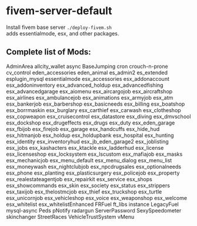 # fivem-server-default
Install fivem base server `./deploy-fivem.sh`  
adds essentialmode, esx, and other packages. 
 



## Complete list of Mods:  
AdminArea
allcity_wallet
async
BaseJumping
cron
crouch-n-prone
cv_control
eden_accessories
eden_animal
es_admin2
es_extended
esplugin_mysql
essentialmode
esx_accessories
esx_addonaccount
esx_addoninventory
esx_advanced_holdup
esx_advancedfishing
esx_advancedgarage
esx_aiomenu
esx_aircargojob
esx_aircraftshop
esx_airlines
esx_ambulancejob
esx_animations
esx_armyjob
esx_atm
esx_bankerjob
esx_barbershop
esx_basicneeds
esx_billing
esx_boatshop
esx_borrmaskin
esx_burglary
esx_carthief
esx_carwash
esx_clotheshop
esx_copweapon
esx_cruisecontrol
esx_datastore
esx_diving
esx_dmvschool
esx_dockshop
esx_drugeffects
esx_drugs
esx_duty
esx_eden_garage
esx_fbijob
esx_firejob
esx_garage
esx_handcuffs
esx_hide_hud
esx_hitmanjob
esx_holdup
esx_holdupbank
esx_hospital
esx_hunting
esx_identity
esx_inventoryhud
esx_jb_eden_garage2
esx_joblisting
esx_jobs
esx_kashacters
esx_ktackle
esx_ladderhud
esx_license
esx_licenseshop
esx_locksystem
esx_lscustom
esx_mafiajob
esx_masks
esx_mechanicjob
esx_menu_default
esx_menu_dialog
esx_menu_list
esx_moneywash
esx_nightclubjob
esx_npcdrugsales
esx_optionalneeds
esx_phone
esx_planting
esx_plasticsurgery
esx_policejob
esx_property
esx_realestateagentjob
esx_repairkit
esx_service
esx_shops
esx_showcommands
esx_skin
esx_society
esx_status
esx_strippers
esx_taxijob
esx_thelostmcjob
esx_thief
esx_truckshop
esx_turtle
esx_unicornjob
esx_vehicleshop
esx_voice
esx_weaponshop
esx_welcome
esx_whitelist
esx_whitelistEnhanced
FRFuel
ft_libs
instance
LegacyFuel
mysql-async
Peds
pNotify
radargun
ServerPassword
SexySpeedometer
skinchanger
StreetRaces
VehicleTrustSystem
vMenu
